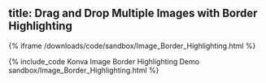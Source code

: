 title: Drag and Drop Multiple Images with Border Highlighting
---

{% iframe /downloads/code/sandbox/Image_Border_Highlighting.html %}

{% include_code Konva Image Border Highlighting Demo sandbox/Image_Border_Highlighting.html %}

